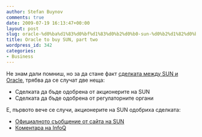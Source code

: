 ```yaml
---
author: Stefan Buynov
comments: true
date: 2009-07-19 16:13:47+00:00
layout: post
slug: oracle-%d0%ba%d1%83%d0%bf%d1%83%d0%b2%d0%b0-sun-%d0%b2%d1%82%d0%be%d1%80%d0%b0-%d1%87%d0%b0%d1%81%d1%82
title: Oracle to buy SUN, part two
wordpress_id: 342
categories:
- Business
---
```


Не знам дали помниш, но за да стане факт [сделката между SUN и Oracle](/blog/2009/05/11/oracle-to-buy-sun/), трябва да се случат две неща:
	
  * Сделката да бъде одобрена от акционерите на SUN
  * Сделката да бъде одобрена от регулаторните органи

Е, първото вече се случи, акционерите на SUN одобриха сделката:

	
  * [Официалното съобщение от сайта на SUN](http://www.sun.com/aboutsun/pr/2009-07/sunflash.20090716.1.xml)
  * [Коментара на InfoQ](http://www.infoq.com/news/2009/07/sunoracle)

